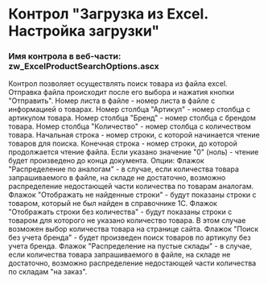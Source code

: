 ﻿---
description: 2.4.9.3
---
# Контрол "Загрузка из Excel. Настройка загрузки"
### Имя контрола в веб-части: zw_ExcelProductSearchOptions.ascx
Контрол позволяет осуществлять поиск товара из файла excel.
Отправка файла происходит после его выбора и нажатия кнопки "Отправить".
Номер листа в файле - номер листа в файле с информацией о товарах.
Номер столбца "Артикул" - номер столбца с артикулом товара.
Номер столбца "Бренд" - номер столбца с брендом товара.
Номер столбца "Количество" - номер столбца с количеством товара.
Начальная строка - номер строки, с которой начинается чтение товаров для поиска.
Конечная строка - номер строки, до которой продолжается чтение файла. Если указано значение "0" (ноль) - чтение будет произведено до конца документа.
Опции:
Флажок "Распределение по аналогам" - в случае, если количества товара запрашиваемого в файле, на складе не достаточно, возможно распределение недостающей части количества по товарам аналогам. 
Флажок "Отображать не найденные строки" - будут показаны строки с товаром, который не был найден в справочнике 1С.
Флажок "Отображать строки без количества" - будут показаны строки с товаром для которого не указано количество товара. В этом случае возможен выбор количества товара на странице сайта.
Флажок "Поиск без учета бренда" - будет произведен поиск товаров по артикулу без учета бренда.
Флажок "Распределение на пустые склады" - в случае, если количества товара запрашиваемого в файле, на складе не достаточно, возможно распределение недостающей части количества по складам "на заказ".
